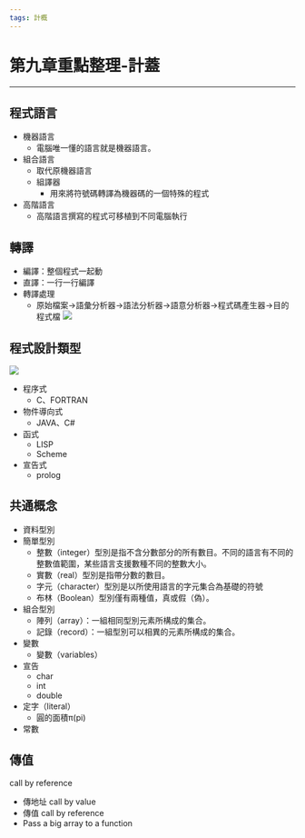 ```yaml
---
tags: 計概
---
```

# 第九章重點整理-計蓋
---
## 程式語言
- 機器語言
	- 電腦唯一懂的語言就是機器語言。
- 組合語言
	- 取代原機器語言
	- 組譯器
		- 用來將符號碼轉譯為機器碼的一個特殊的程式
- 高階語言
	- 高階語言撰寫的程式可移植到不同電腦執行

## 轉譯
- 編譯：整個程式一起動
- 直譯：一行一行編譯
- 轉譯處理
	- 原始檔案->語彙分析器->語法分析器->語意分析器->程式碼產生器->目的程式檔
![](https://i.imgur.com/venqwxd.png)

## 程式設計類型
![](https://i.imgur.com/2KIqO9z.png)
- 程序式
	- C、FORTRAN
- 物件導向式
	- JAVA、C#
- 函式
	- LISP
	- Scheme
- 宣告式
	- prolog

## 共通概念
- 資料型別
- 簡單型別
	- 整數（integer）型別是指不含分數部分的所有數目。不同的語言有不同的整數值範圍，某些語言支援數種不同的整數大小。
	- 實數（real）型別是指帶分數的數目。
	- 字元（character）型別是以所使用語言的字元集合為基礎的符號
	- 布林（Boolean）型別僅有兩種值，真或假（偽）。
- 組合型別
	- 陣列（array）：一組相同型別元素所構成的集合。
	- 記錄（record）：一組型別可以相異的元素所構成的集合。
- 變數
	- 變數（variables）
- 宣告
	- char
	- int
	- double
- 定字（literal）
	- 圓的面積π(pi) 
- 常數

## 傳值
call by reference 
- 傳地址
call by value
- 傳值
call by reference 
- Pass a big array to a function
